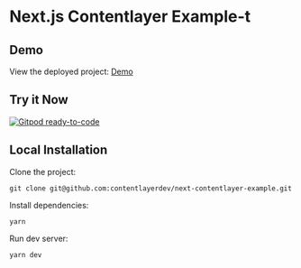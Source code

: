 # Next.js Contentlayer Example-t

## Demo

View the deployed project: [Demo](https://next-contentlayer-example.vercel.app/)

## Try it Now

[![Gitpod ready-to-code](https://img.shields.io/badge/Gitpod-ready--to--code-908a85?logo=gitpod)](http://gitpod.io/#https://github.com/contentlayerdev/next-contentlayer-example)

## Local Installation

Clone the project:

    git clone git@github.com:contentlayerdev/next-contentlayer-example.git

Install dependencies:

    yarn

Run dev server:

    yarn dev

